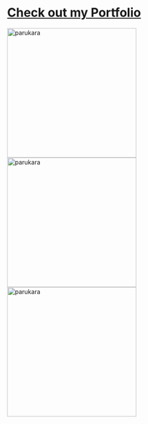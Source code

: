 
# [Check out my Portfolio](https://sh1ragami-portfolio.netlify.app/)

<img src="https://github.com/user-attachments/assets/90cddc76-2f98-413f-94e5-1eb399d63719" alt="parukara" width="300"/>
<img src="https://github.com/user-attachments/assets/90cddc76-2f98-413f-94e5-1eb399d63719" alt="parukara" width="300"/>
<img src="https://github.com/user-attachments/assets/90cddc76-2f98-413f-94e5-1eb399d63719" alt="parukara" width="300"/>

